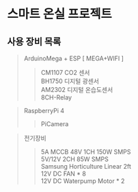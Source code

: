 # 스마트 온실 프로젝트

## 사용 장비 목록  

> ArduinoMega + ESP [ MEGA+WIFI ]  
>> CM1107 CO2 센서  
>> BH1750 디지털 광센서  
>> AM2302 디지털 온습도센서  
>> 8CH-Relay  

>RaspberryPi 4  
>>PiCamera  

>전기장비  
>> 5A MCCB
>> 48V 1CH 150W SMPS  
>> 5V/12V 2CH 85W SMPS  
>> Samsung Horticulture Linear 2ft  
>> 12V DC FAN * 8  
>> 12V DC Waterpump Motor * 2  

